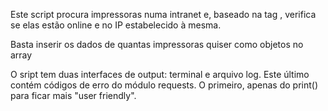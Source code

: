 Este script procura impressoras numa intranet e, baseado na tag <titulo>, verifica se elas estão online e no IP estabelecido à mesma. 

Basta inserir os dados de quantas impressoras quiser como objetos no array

O sript tem duas interfaces de output: terminal e arquivo log. Este último contém códigos de erro do módulo requests. O primeiro, apenas do print() para ficar mais "user friendly".